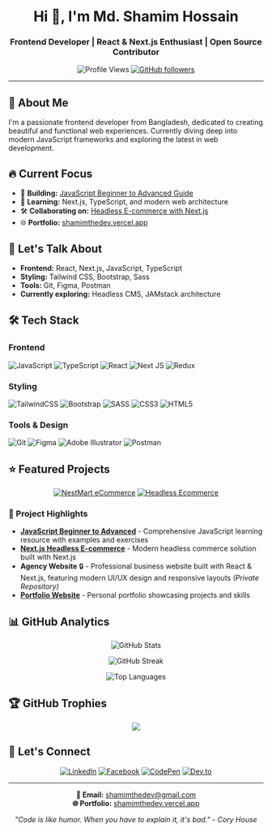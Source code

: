 <h1 align="center">Hi 👋, I'm Md. Shamim Hossain</h1>
<h3 align="center">Frontend Developer | React & Next.js Enthusiast | Open Source Contributor</h3>

<div align="center">
  
![Profile Views](https://komarev.com/ghpvc/?username=shamimthedev&label=Profile%20views&color=0e75b6&style=flat)
[![GitHub followers](https://img.shields.io/github/followers/shamimthedev?label=Follow&style=social)](https://github.com/shamimthedev)

</div>

---

## 🚀 About Me

I'm a passionate frontend developer from Bangladesh, dedicated to creating beautiful and functional web experiences. Currently diving deep into modern JavaScript frameworks and exploring the latest in web development.

## 🔥 Current Focus

- 🔭 **Building:** [JavaScript Beginner to Advanced Guide](https://github.com/shamimthedev/javascript-beginner-to-advanced)
- 🌱 **Learning:** Next.js, TypeScript, and modern web architecture
- 🛠️ **Collaborating on:** [Headless E-commerce with Next.js](https://github.com/shamimthedev/nextjs-headless-ecom)
- 🌐 **Portfolio:** [shamimthedev.vercel.app](https://shamimthedev.vercel.app)

## 💬 Let's Talk About
- **Frontend:** React, Next.js, JavaScript, TypeScript
- **Styling:** Tailwind CSS, Bootstrap, Sass
- **Tools:** Git, Figma, Postman
- **Currently exploring:** Headless CMS, JAMstack architecture

## 🛠️ Tech Stack

### Frontend
![JavaScript](https://img.shields.io/badge/javascript-%23323330.svg?style=for-the-badge&logo=javascript&logoColor=%23F7DF1E)
![TypeScript](https://img.shields.io/badge/typescript-%23007ACC.svg?style=for-the-badge&logo=typescript&logoColor=white)
![React](https://img.shields.io/badge/react-%2320232a.svg?style=for-the-badge&logo=react&logoColor=%2361DAFB)
![Next JS](https://img.shields.io/badge/Next-black?style=for-the-badge&logo=next.js&logoColor=white)
![Redux](https://img.shields.io/badge/redux-%23593d88.svg?style=for-the-badge&logo=redux&logoColor=white)

### Styling
![TailwindCSS](https://img.shields.io/badge/tailwindcss-%2338B2AC.svg?style=for-the-badge&logo=tailwind-css&logoColor=white)
![Bootstrap](https://img.shields.io/badge/bootstrap-%23563D7C.svg?style=for-the-badge&logo=bootstrap&logoColor=white)
![SASS](https://img.shields.io/badge/SASS-hotpink.svg?style=for-the-badge&logo=SASS&logoColor=white)
![CSS3](https://img.shields.io/badge/css3-%231572B6.svg?style=for-the-badge&logo=css3&logoColor=white)
![HTML5](https://img.shields.io/badge/html5-%23E34F26.svg?style=for-the-badge&logo=html5&logoColor=white)

### Tools & Design
![Git](https://img.shields.io/badge/git-%23F05033.svg?style=for-the-badge&logo=git&logoColor=white)
![Figma](https://img.shields.io/badge/figma-%23F24E1E.svg?style=for-the-badge&logo=figma&logoColor=white)
![Adobe Illustrator](https://img.shields.io/badge/adobe%20illustrator-%23FF9A00.svg?style=for-the-badge&logo=adobe%20illustrator&logoColor=white)
![Postman](https://img.shields.io/badge/Postman-FF6C37?style=for-the-badge&logo=postman&logoColor=white)

## ⭐ Featured Projects

<div align="center">

[![NestMart eCommerce](https://github-readme-stats.vercel.app/api/pin/?username=shamimthedev&repo=javascript-beginner-to-advanced&theme=dracula)]([https://github.com/shamimthedev/javascript-beginner-to-advanced](https://github.com/shamimthedev/nest-mart-ecommerce-store))
[![Headless Ecommerce](https://github-readme-stats.vercel.app/api/pin/?username=shamimthedev&repo=nextjs-headless-ecom&theme=dracula)](https://github.com/shamimthedev/nextjs-headless-ecom)

</div>

### 🚀 Project Highlights

- **[JavaScript Beginner to Advanced](https://github.com/shamimthedev/javascript-beginner-to-advanced)** - Comprehensive JavaScript learning resource with examples and exercises
- **[Next.js Headless E-commerce](https://github.com/shamimthedev/nextjs-headless-ecom)** - Modern headless commerce solution built with Next.js
- **Agency Website** 🔒 - Professional business website built with React & Next.js, featuring modern UI/UX design and responsive layouts *(Private Repository)*
- **[Portfolio Website](https://shamimthedev.vercel.app)** - Personal portfolio showcasing projects and skills

## 📊 GitHub Analytics

<div align="center">
  
![GitHub Stats](https://github-readme-stats.vercel.app/api?username=shamimthedev&theme=dracula&hide_border=false&include_all_commits=true&count_private=false)

![GitHub Streak](https://github-readme-streak-stats.herokuapp.com/?user=shamimthedev&theme=dracula&hide_border=false)

![Top Languages](https://github-readme-stats.vercel.app/api/top-langs/?username=shamimthedev&theme=dracula&hide_border=false&include_all_commits=true&count_private=false&layout=compact)

</div>

## 🏆 GitHub Trophies
<div align="center">
  
![](https://github-profile-trophy.vercel.app/?username=shamimthedev&theme=dracula&no-frame=false&no-bg=false&margin-w=4)

</div>

## 🤝 Let's Connect

<div align="center">

[![LinkedIn](https://img.shields.io/badge/LinkedIn-%230077B5.svg?logo=linkedin&logoColor=white)](https://linkedin.com/in/shamimthedev)
[![Facebook](https://img.shields.io/badge/Facebook-%231877F2.svg?logo=Facebook&logoColor=white)](https://fb.com/shamimthedev)
[![CodePen](https://img.shields.io/badge/CodePen-white?style=for-the-badge&logo=codepen&logoColor=black)](https://codepen.io/shamimthedev)
[![Dev.to](https://img.shields.io/badge/Dev.to-0A0A0A?style=for-the-badge&logo=dev.to&logoColor=white)](https://dev.to/shamimthedev)

</div>

---

<div align="center">
  
**💌 Email:** shamimthedev@gmail.com  
**🌐 Portfolio:** [shamimthedev.vercel.app](https://shamimthedev.vercel.app)

*"Code is like humor. When you have to explain it, it's bad." - Cory House*

</div>

